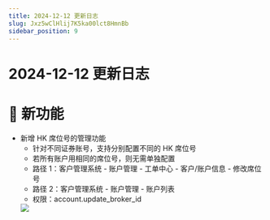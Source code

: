```yaml
---
title: 2024-12-12 更新日志
slug: Jxz5wClHlij7K5ka00lct8HmnBb
sidebar_position: 9
---
```



# 2024-12-12 更新日志

# 🎉 新功能

- 新增 HK 席位号的管理功能
    - 针对不同证券账号，支持分别配置不同的 HK 席位号
    - 若所有账户用相同的席位号，则无需单独配置
    - 路径 1：客户管理系统 - 账户管理 - 工单中心 - 客户/账户信息 - 修改席位号
    - 路径 2：客户管理系统 - 账户管理 - 账户列表
    - 权限：account.update_broker_id
    <img src="/assets/AU1cbkqKOopCFwxJErDcsJ1on7b.png" src-width="2848" src-height="646" align="center"/>
    
